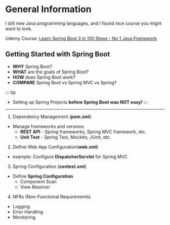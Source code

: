 # General Information

I still new Java programming languages, and I found nice course you might want to look.

Udemy Course: [Learn Spring Boot 3 in 100 Steps - No 1 Java Framework](https://www.udemy.com/course/spring-boot-tutorial-for-beginners/)

## Getting Started with Spring Boot
- **WHY** Spring Boot?
- **WHAT** are the goals of Spring Boot?
- **HOW** does Spring Boot work?
- **COMPARE** Spring Boot vs Spring MVC vs Spring?

::: tip
- Setting up Spring Projects **before Spring Boot was NOT easy!**
:::

---

1. Dependency Management (**pom.xml**)
  - Manage frameworks and versions
    - **REST API** - Spring frameworks, Spring MVC framework, etc.
    - **Unit Test** - Spring Test, Mockito, JUnit, etc.
2. Define Web App Configuration(**web.xml**)
  - example: Configure **DispatcherServlet** for Spring MVC
3. Spring Configuration (**context.xml**)
  - Define **Spring Configuration**
    - Component Scan
    - View Resolver
4. NFRs (Non-Functional Requirements)
  - Logging
  - Error Handling
  - Monitoring
